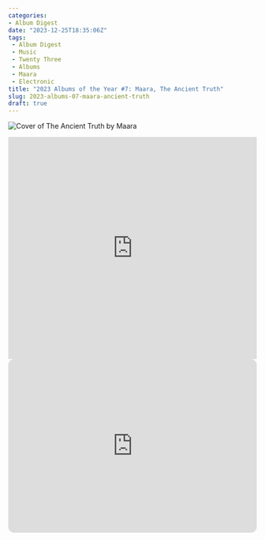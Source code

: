 ```yaml
---
categories:
- Album Digest
date: "2023-12-25T18:35:06Z"
tags: 
 - Album Digest
 - Music
 - Twenty Three
 - Albums
 - Maara
 - Electronic
title: "2023 Albums of the Year #7: Maara, The Ancient Truth"
slug: 2023-albums-07-maara-ancient-truth
draft: true
---
```


![Cover of The Ancient Truth by Maara](/assets/images/albums-2023/maara-ancient-truth.jpeg)

<iframe allow="autoplay *; encrypted-media *;" frameborder="0" height="450" style="width:100%;max-width:660px;overflow:hidden;background:transparent;" sandbox="allow-forms allow-popups allow-same-origin allow-scripts allow-storage-access-by-user-activation allow-top-navigation-by-user-activation" src="https://embed.music.apple.com/gb/album/the-ancient-truth/1683022578"></iframe>

<iframe style="border-radius:12px" src="https://open.spotify.com/embed/album/5STK4lk9JLkQOCadRoNKQR?utm_source=generator" width="100%" height="352" frameBorder="0" allowfullscreen="" allow="autoplay; clipboard-write; encrypted-media; fullscreen; picture-in-picture" loading="lazy"></iframe>